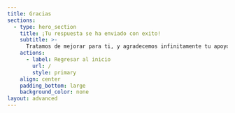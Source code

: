 ```yaml
---
title: Gracias
sections:
  - type: hero_section
    title: ¡Tu respuesta se ha enviado con exito!
    subtitle: >-
      Tratamos de mejorar para ti, y agradecemos infinitamente tu apoyo.
    actions:
      - label: Regresar al inicio
        url: /
        style: primary
    align: center
    padding_bottom: large
    background_color: none
layout: advanced
---
```

